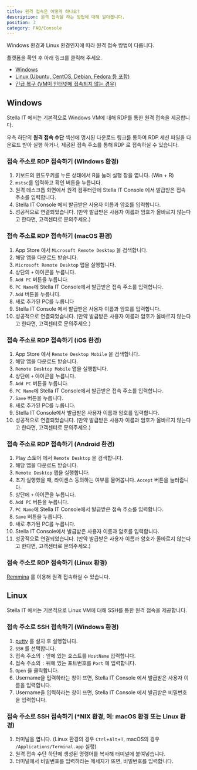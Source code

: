 ```yaml
---
title: 원격 접속은 어떻게 하나요?
description: 원격 접속을 하는 방법에 대해 알아봅니다.
position: 3
category: FAQ/Console
---
```


Windows 환경과 Linux 환경인지에 따라 원격 접속 방법이 다릅니다.  
  
플랫폼을 확인 후 아래 링크를 클릭해 주세요.
* [Windows](#windows)
* [Linux (Ubuntu, CentOS, Debian, Fedora 등 포함)](#linux)  
* [긴급 복구 (VM이 인터넷에 접속되지 않는 경우)](./how-to-use-novnc)

## Windows
Stella IT 에서는 기본적으로 Windows VM에 대해 RDP를 통한 원격 접속을 제공합니다.

우측 하단의 **원격 접속 수단** 섹션에 명시된 다운로드 링크를 통하여 RDP 세션 파일을 다운로드 받아 실행 하거나, 제공된 접속 주소를 통해 RDP 로 접속하실 수 있습니다.

### 접속 주소로 RDP 접속하기 (Windows 환경)

1. 키보드의 윈도우키를 누른 상태에서 R을 눌러 실행 창을 엽니다. (Win + R)
2. `mstsc`를 입력하고 확인 버튼을 누릅니다.
3. 원격 데스크톱 화면에서 원격 컴퓨터란에 Stella IT Console 에서 발급받은 접속 주소를 입력합니다.
4. Stella IT Console 에서 발급받은 사용자 이름과 암호를 입력합니다.
10. 성공적으로 연결되었습니다. (만약 발급받은 사용자 이름과 암호가 올바르지 않는다고 한다면, 고객센터로 문의주세요.)

### 접속 주소로 RDP 접속하기 (macOS 환경)
1. App Store 에서 `Microsoft Remote Desktop` 을 검색합니다.
2. 해당 앱을 다운로드 받습니다.
3. `Microsoft Remote Desktop` 앱을 실행합니다.
4. 상단의 `+` 아이콘을 누릅니다.
5. `Add PC` 버튼을 누릅니다.
6. `PC Name`에 Stella IT Console에서 발급받은 접속 주소를 입력합니다.
7. `Add` 버튼을 누릅니다.
8. 새로 추가된 PC를 누릅니다
9. Stella IT Console 에서 발급받은 사용자 이름과 암호를 입력합니다.
10. 성공적으로 연결되었습니다. (만약 발급받은 사용자 이름과 암호가 올바르지 않는다고 한다면, 고객센터로 문의주세요.)

### 접속 주소로 RDP 접속하기 (iOS 환경)
1. App Store 에서 `Remote Desktop Mobile` 을 검색합니다.
2. 해당 앱을 다운로드 받습니다.
3. `Remote Desktop Mobile` 앱을 실행합니다.
4. 상단에 `+` 아이콘을 누릅니다.
5. `Add PC` 버튼을 누릅니다.
6. `PC Name`에 Stella IT Console에서 발급받은 접속 주소를 입력합니다.
7. `Save` 버튼을 누릅니다.
8. 새로 추가된 PC를 누릅니다.
9. Stella IT Console에서 발급받은 사용자 이름과 암호를 입력합니다.
10. 성공적으로 연결되었습니다. (만약 발급받은 사용자 이름과 암호가 올바르지 않는다고 한다면, 고객센터로 문의주세요.)

### 접속 주소로 RDP 접속하기 (Android 환경)
1. Play 스토어 에서 `Remote Desktop` 을 검색합니다.
2. 해당 앱을 다운로드 받습니다.
3. `Remote Desktop` 앱을 실행합니다.
4. 초기 실행했을 때, 라이센스 동의하는 여부를 물어봅니다. `Accept` 버튼을 눌러줍니다.
5. 상단에 `+` 아이콘을 누릅니다.
6. `Add PC` 버튼을 누릅니다.
7. `PC Name`에 Stella IT Console에서 발급받은 접속 주소를 입력합니다.
8. `Save` 버튼을 누릅니다.
9. 새로 추가된 PC를 누릅니다.
10. Stella IT Console에서 발급받은 사용자 이름과 암호를 입력합니다.
11. 성공적으로 연결되었습니다. (만약 발급받은 사용자 이름과 암호가 올바르지 않는다고 한다면, 고객센터로 문의주세요.)

### 접속 주소로 RDP 접속하기 (Linux 환경)
[Remmina](https://remmina.org/) 를 이용해 원격 접속하실 수 있습니다.

## Linux
Stella IT 에서는 기본적으로 Linux VM에 대해 SSH를 통한 원격 접속을 제공합니다.

### 접속 주소로 SSH 접속하기 (Windows 환경)
1. [putty](https://www.chiark.greenend.org.uk/~sgtatham/putty/latest.html) 를 설치 후 실행합니다.
2. `SSH` 를 선택합니다.
3. 접속 주소의 `:` 앞에 있는 호스트를 `HostName` 입력합니다.
4. 접속 주소의 `:` 뒤에 있는 포트번호를 `Port` 에 입력합니다.
5. `Open` 을 클릭합니다.
6. Username을 입력하라는 창이 뜨면, Stella IT Console 에서 발급받은 사용자 이름을 입력합니다.
7. Username을 입력하라는 창이 뜨면, Stella IT Console 에서 발급받은 비밀번호을 입력합니다.

### 접속 주소로 SSH 접속하기 (*NIX 환경, 예: macOS 환경 또는 Linux 환경)
1. 터미널을 엽니다. (Linux 환경의 경우 `Ctrl`+`Alt`+`T`, macOS의 경우 `/Applications/Terminal.app` 실행)
2. 원격 접속 수단 하단에 생성된 명령어를 복사해 터미널에 붙여넣습니다.
3. 터미널에서 비밀번호를 입력하라는 메세지가 뜨면, 비밀번호를 입력합니다.